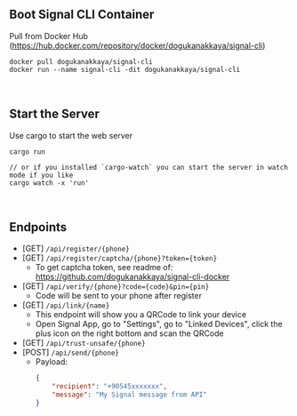 ## Boot Signal CLI Container
Pull from Docker Hub (https://hub.docker.com/repository/docker/dogukanakkaya/signal-cli)
```
docker pull dogukanakkaya/signal-cli
docker run --name signal-cli -dit dogukanakkaya/signal-cli
```

<br>

## Start the Server
Use cargo to start the web server
```
cargo run

// or if you installed `cargo-watch` you can start the server in watch mode if you like
cargo watch -x 'run'
```

<br>

## Endpoints
- [GET] `/api/register/{phone}`
- [GET] `/api/register/captcha/{phone}?token={token}`
  - To get captcha token, see readme of: https://github.com/dogukanakkaya/signal-cli-docker
- [GET] `/api/verify/{phone}?code={code}&pin={pin}`
  - Code will be sent to your phone after register
- [GET] `/api/link/{name}`
  - This endpoint will show you a QRCode to link your device
  - Open Signal App, go to "Settings", go to "Linked Devices", click the plus icon on the right bottom and scan the QRCode
- [GET] `/api/trust-unsafe/{phone}`
- [POST] `/api/send/{phone}`
  - Payload: 
    ```json
    {
        "recipient": "+90545xxxxxxx",
        "message": "My Signal message from API"
    }
    ```
